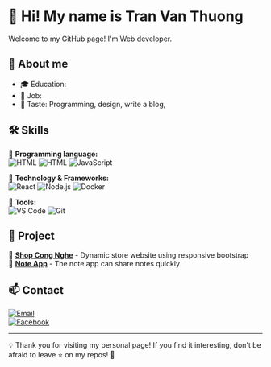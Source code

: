 # 👋 Hi! My name is Tran Van Thuong 

Welcome to my GitHub page! I'm Web developer.  

## 🚀 About me  

- 🎓 Education:  
- 💼 Job:
- 📌 Taste: Programming, design, write a blog,  

## 🛠 Skills  

🔹 **Programming language:**  
![HTML](https://img.shields.io/badge/HTML-3776AB?style=for-the-badge&logo=html&logoColor=white)
![HTML](https://img.shields.io/badge/CSS-3776AB?style=for-the-badge&logo=css&logoColor=white)
![JavaScript](https://img.shields.io/badge/JavaScript-F7DF1E?style=for-the-badge&logo=javascript&logoColor=black)

🔹 **Technology & Frameworks:**  
![React](https://img.shields.io/badge/React-61DAFB?style=for-the-badge&logo=react&logoColor=black)
![Node.js](https://img.shields.io/badge/Node.js-339933?style=for-the-badge&logo=nodedotjs&logoColor=white)
![Docker](https://img.shields.io/badge/Docker-2496ED?style=for-the-badge&logo=docker&logoColor=white)  

🔹 **Tools:**  
![VS Code](https://img.shields.io/badge/VS%20Code-007ACC?style=for-the-badge&logo=visualstudiocode&logoColor=white)
![Git](https://img.shields.io/badge/Git-F05032?style=for-the-badge&logo=git&logoColor=white)

## 📌 Project  

🔹 [**Shop Cong Nghe**](https://github.com/tranvnthuong/shop-cong-nghe) - Dynamic store website using responsive bootstrap  
🔹 [**Note App**](https://github.com/tranvnthuong/note-api) - The note app can share notes quickly

## 📫 Contact 

[![Email](https://img.shields.io/badge/Email-D14836?style=for-the-badge&logo=gmail&logoColor=white)](mailto:newthuong99@gmail.com)  
[![Facebook](https://img.shields.io/badge/Facebook-0A66C2?style=for-the-badge&logo=facebook&logoColor=white)](https://facebook.com/thuongwbw)  

---

💡 Thank you for visiting my personal page! If you find it interesting, don't be afraid to leave ⭐ on my repos! 🚀
